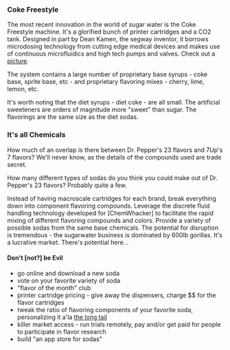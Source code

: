 ﻿### Coke Freestyle

The most recent innovation in the world of sugar water is the Coke Freestyle machine. It's a glorified bunch of printer cartridges and a CO2 tank. Designed in part by Dean Kamen, the segway inventor, it borrows microdosing technology from cutting edge medical devices and makes use of continuous microfluidics and high tech pumps and valves. Check out a [picture](http://farm6.staticflickr.com/5172/5495563122_b904279a9a_b.jpg).

The system contains a large number of proprietary base syrups - coke base, sprite base, etc - and proprietary flavoring mixes - cherry, lime, lemon, etc.

It's worth noting that the diet syrups - diet coke - are all small. The artificial sweeteners are orders of magnitude more "sweet" than sugar. The flavorings are the same size as the diet sodas.

### It's all Chemicals

How much of an overlap is there between Dr. Pepper's 23 flavors and 7Up's 7 flavors? We'll never know, as the details of the compounds used are trade secret.

How many different types of sodas do you think you could make out of Dr. Pepper's 23 flavors? Probably quite a few.

Instead of having macroscale cartridges for each brand, break everything down into component flavoring compounds. Leverage the discrete fluid handling technology developed for [ChemWhacker] to facilitate the rapid mixing of different flavoring compounds and colors. Provide a variety of possible sodas from the same base chemicals. The potential for disruption is tremendous - the sugarwater business is dominated by 600lb gorillas. It's a lucrative market. There's potential here...

#### Don't [not?] be Evil

* go online and download a new soda
* vote on your favorite variety of soda
* "flavor of the month" club
* printer cartridge pricing - give away the dispensers, charge $$ for the flavor cartridges
* tweak the ratio of flavoring components of your favorite soda, personalizing it a'la [the long tail](http://www.longtail.com/about.html)
* killer market access - run trials remotely, pay and/or get paid for people to participate in flavor research
* build "an app store for sodas" 
